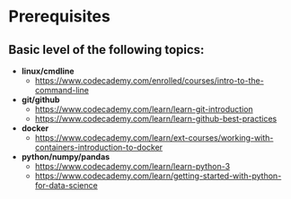 # Prerequisites 

## Basic level of the following topics:
- **linux/cmdline**
    - https://www.codecademy.com/enrolled/courses/intro-to-the-command-line
- **git/github**
    - https://www.codecademy.com/learn/learn-git-introduction
    - https://www.codecademy.com/learn/learn-github-best-practices
- **docker**
    - https://www.codecademy.com/learn/ext-courses/working-with-containers-introduction-to-docker
- **python/numpy/pandas**
    - https://www.codecademy.com/learn/learn-python-3
    - https://www.codecademy.com/learn/getting-started-with-python-for-data-science